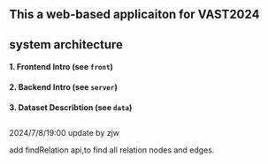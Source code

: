 ## This a web-based applicaiton for VAST2024

## system architecture

#### 1. Frontend Intro (see `front`)

#### 2. Backend Intro (see `server`)

#### 3. Dataset Describtion (see `data`)





## 

2024/7/8/19:00 update by zjw

add findRelation api,to find all relation nodes and edges.



